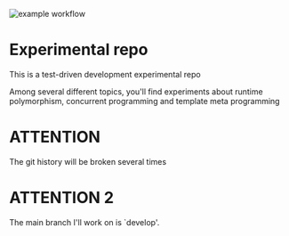 ![example workflow](https://github.com/stefanofiorentino/experimental/actions/workflows/build.yml/badge.svg)

# Experimental repo

This is a test-driven development experimental repo


Among several different topics, you'll find experiments about runtime polymorphism, concurrent programming and template meta programming


# ATTENTION
The git history will be broken several times


# ATTENTION 2
The main branch I'll work on is `develop'.
